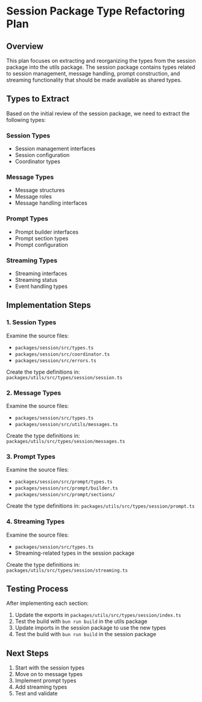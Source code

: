 # Session Package Type Refactoring Plan

## Overview

This plan focuses on extracting and reorganizing the types from the session package into the utils package. The session package contains types related to session management, message handling, prompt construction, and streaming functionality that should be made available as shared types.

## Types to Extract

Based on the initial review of the session package, we need to extract the following types:

### Session Types
- Session management interfaces
- Session configuration
- Coordinator types

### Message Types
- Message structures
- Message roles
- Message handling interfaces

### Prompt Types
- Prompt builder interfaces
- Prompt section types
- Prompt configuration

### Streaming Types
- Streaming interfaces
- Streaming status
- Event handling types

## Implementation Steps

### 1. Session Types

Examine the source files:
- `packages/session/src/types.ts`
- `packages/session/src/coordinator.ts`
- `packages/session/src/errors.ts`

Create the type definitions in:
`packages/utils/src/types/session/session.ts`

### 2. Message Types

Examine the source files:
- `packages/session/src/types.ts`
- `packages/session/src/utils/messages.ts`

Create the type definitions in:
`packages/utils/src/types/session/messages.ts`

### 3. Prompt Types

Examine the source files:
- `packages/session/src/prompt/types.ts`
- `packages/session/src/prompt/builder.ts`
- `packages/session/src/prompt/sections/`

Create the type definitions in:
`packages/utils/src/types/session/prompt.ts`

### 4. Streaming Types

Examine the source files:
- `packages/session/src/types.ts`
- Streaming-related types in the session package

Create the type definitions in:
`packages/utils/src/types/session/streaming.ts`

## Testing Process

After implementing each section:

1. Update the exports in `packages/utils/src/types/session/index.ts`
2. Test the build with `bun run build` in the utils package
3. Update imports in the session package to use the new types
4. Test the build with `bun run build` in the session package

## Next Steps

1. Start with the session types
2. Move on to message types
3. Implement prompt types
4. Add streaming types
5. Test and validate
